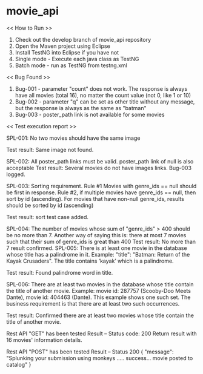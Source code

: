# movie_api

<< How to Run >>
1. Check out the develop branch of movie_api repository
2. Open the Maven project using Eclipse
3. Install TestNG into Eclipse if you have not
4. Single mode - Execute each java class as TestNG
5. Batch mode - run as TestNG from testng.xml



<< Bug Found >>
1. Bug-001 - parameter "count" does not work. The response is always have all movies (total 16),
   no matter the count value (not 0, like 1 or 10)
2. Bug-002 - parameter "q" can be set as other title without any message, but the response ia always as the same as "batman"
3. Bug-003 - poster_path link is not available for some movies



<< Test execution report >>

SPL-001: No two movies should have the same image 

Test result: Same image not found. 

SPL-002: All poster_path links must be valid. poster_path link of null is also acceptable
Test result: Several movies do not have images links. Bug-003 logged.

SPL-003: Sorting requirement. Rule #1 Movies with genre_ids == null should be first in response. Rule #2, if multiple movies have genre_ids == null, then sort by id (ascending). For movies that have non-null genre_ids, results should be sorted by id (ascending)

Test result: sort test case added.

SPL-004: The number of movies whose sum of "genre_ids" > 400 should be no more than 7. Another way of saying this is: there at most 7 movies such that their sum of genre_ids is great than 400
Test result: No more than 7 result confirmed.
SPL-005: There is at least one movie in the database whose title has a palindrome in it. 
Example: "title": "Batman: Return of the Kayak Crusaders". The title contains ‘kayak’ which is a palindrome.

Test result: Found palindrome word in title.

SPL-006: There are at least two movies in the database whose title contain the title of another movie. Example: movie id: 287757 (Scooby-Doo Meets Dante), movie id: 404463 (Dante). This example shows one such set. The business requirement is that there are at least two such occurrences. 

Test result: Confirmed there are at least two movies whose title contain the title of another movie.


Rest API "GET" has been tested
Result – Status code: 200
Return result with 16 movies' information details.

Rest API "POST" has been tested
Result – Status 200
{ "message": "Splunking your submission using monkeys ..... success... movie posted to catalog" }
